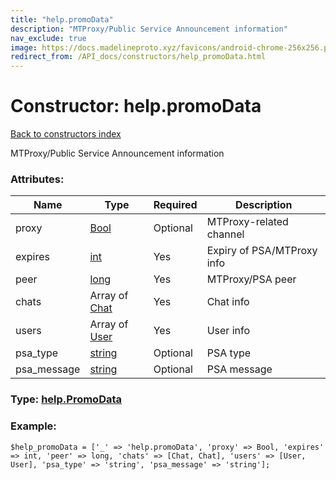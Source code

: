 ```yaml
---
title: "help.promoData"
description: "MTProxy/Public Service Announcement information"
nav_exclude: true
image: https://docs.madelineproto.xyz/favicons/android-chrome-256x256.png
redirect_from: /API_docs/constructors/help_promoData.html
---
```

# Constructor: help.promoData  
[Back to constructors index](/API_docs/constructors/index.html)



MTProxy/Public Service Announcement information

### Attributes:

| Name     |    Type       | Required | Description |
|----------|---------------|----------|-------------|
|proxy|[Bool](/API_docs/types/Bool.html) | Optional|MTProxy-related channel|
|expires|[int](/API_docs/types/int.html) | Yes|Expiry of PSA/MTProxy info|
|peer|[long](/API_docs/types/long.html) | Yes|MTProxy/PSA peer|
|chats|Array of [Chat](/API_docs/types/Chat.html) | Yes|Chat info|
|users|Array of [User](/API_docs/types/User.html) | Yes|User info|
|psa\_type|[string](/API_docs/types/string.html) | Optional|PSA type|
|psa\_message|[string](/API_docs/types/string.html) | Optional|PSA message|



### Type: [help.PromoData](/API_docs/types/help.PromoData.html)


### Example:

```
$help_promoData = ['_' => 'help.promoData', 'proxy' => Bool, 'expires' => int, 'peer' => long, 'chats' => [Chat, Chat], 'users' => [User, User], 'psa_type' => 'string', 'psa_message' => 'string'];
```  
